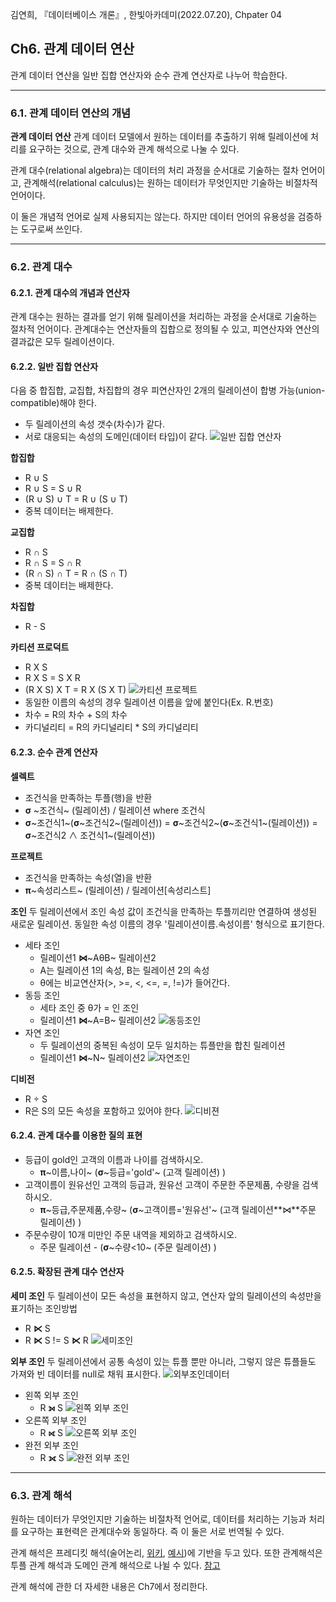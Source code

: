 김연희, 『데이터베이스 개론』, 한빛아카데미(2022.07.20), Chpater 04

## Ch6. 관계 데이터 연산
관계 데이터 연산을 일반 집합 연산자와 순수 관계 연산자로 나누어 학습한다.

---
### 6.1. 관계 데이터 연산의 개념
**관계 데이터 연산**
관계 데이터 모델에서 원하는 데이터를 추출하기 위해 릴레이션에 처리를 요구하는 것으로, 관계 대수와 관계 해석으로 나눌 수 있다.

관계 대수(relational algebra)는 데이터의 처리 과정을 순서대로 기술하는 절차 언어이고, 관계해석(relational calculus)는 원하는 데이터가 무엇인지만 기술하는 비절차적 언어이다.

이 둘은 개념적 언어로 실제 사용되지는 않는다. 하지만 데이터 언어의 유용성을 검증하는 도구로써 쓰인다.

---
### 6.2. 관계 대수
#### 6.2.1. 관계 대수의 개념과 연산자
관계 대수는 원하는 결과를 얻기 위해 릴레이션을 처리하는 과정을 순서대로 기술하는 절차적 언어이다. 관계대수는 연산자들의 집합으로 정의될 수 있고, 피연산자와 연산의 결과값은 모두 릴레이션이다.

#### 6.2.2. 일반 집합 연산자
다음 중 합집합, 교집합, 차집합의 경우 피연산자인 2개의 릴레이션이 합병 가능(union-compatible)해야 한다.
* 두 릴레이션의 속성 갯수(차수)가 같다.
* 서로 대응되는 속성의 도메인(데이터 타입)이 같다.
![일반 집합 연산자](./images/%EC%9D%BC%EB%B0%98%EC%A7%91%ED%95%A9%EC%97%B0%EC%82%B0%EC%9E%90.png)

**합집합**
* R ∪ S
* R ∪ S = S ∪ R
* (R ∪ S) ∪ T = R ∪ (S ∪ T)
* 중복 데이터는 배제한다.

**교집합**
* R ∩ S
* R ∩ S = S ∩ R
* (R ∩ S) ∩ T = R ∩ (S ∩ T)
* 중복 데이터는 배제한다.

**차집합**
* R - S

**카티션 프로덕트**
* R X S
* R X S = S X R
* (R X S) X T = R X (S X T)
![카티션 프로젝트](./images/%EC%B9%B4%ED%8B%B0%EC%85%98%ED%94%84%EB%A1%9C%EC%A0%9D%ED%8A%B8.PNG)
* 동일한 이름의 속성의 경우 릴레이션 이름을 앞에 붙인다(Ex. R.번호)
* 차수 = R의 차수 + S의 차수
* 카디널리티 = R의 카디널리티 * S의 카디널리티

#### 6.2.3. 순수 관계 연산자
**셀렉트**
* 조건식을 만족하는 투플(행)을 반환
* **σ** ~조건식~ (릴레이션) / 릴레이션 where 조건식
* **σ**~조건식1~(**σ**~조건식2~(릴레이션)) = **σ**~조건식2~(**σ**~조건식1~(릴레이션)) = **σ**~조건식2 ∧ 조건식1~(릴레이션)) 

**프로젝트**
* 조건식을 만족하는 속성(열)을 반환
* **π**~속성리스트~ (릴레이션) / 릴레이션[속성리스트]

**조인**
두 릴레이션에서 조인 속성 값이 조건식을 만족하는 투플끼리만 연결하여 생성된 새로운 릴레이션. 동일한 속성 이름의 경우 '릴레이션이름.속성이름' 형식으로 표기한다.
* 세타 조인
  * 릴레이션1 **⋈**~AθB~ 릴레이션2
  * A는 릴레이션 1의 속성, B는 릴레이션 2의 속성
  * θ에는 비교연산자(>, >=, <, <=, =, !=)가 들어간다.
* 동등 조인
  * 세타 조인 중 θ가 = 인 조인
  * 릴레이션1 **⋈**~A=B~ 릴레이션2
  ![동등조인](./images/%EC%84%B8%ED%83%80%EC%A1%B0%EC%9D%B8.PNG)
* 자연 조인
  * 두 릴레이션의 중복된 속성이 모두 일치하는 튜플만을 합친 릴레이션
  * 릴레이션1 **⋈**~N~ 릴레이션2
  ![자연조인](./images/%EC%9E%90%EC%97%B0%EC%A1%B0%EC%9D%B8.PNG)

**디비전**
* R ÷ S
* R은 S의 모든 속성을 포함하고 있어야 한다.
![디비젼](./images/%EB%94%94%EB%B9%84%EC%A0%BC.PNG)

#### 6.2.4. 관계  대수를 이용한 질의 표현
* 등급이 gold인 고객의 이름과 나이를 검색하시오.
  * **π**~이름,나이~ (**σ**~등급='gold'~ (고객 릴레이션) )
* 고객이름이 원유선인 고객의 등급과, 원유선 고객이 주문한 주문제품, 수량을 검색하시오.
  * **π**~등급,주문제품,수량~ (**σ**~고객이름='원유선'~ (고객 릴레이션**⋈**주문 릴레이션) )
* 주문수량이 10개 미만인 주문 내역을 제외하고 검색하시오.
  * 주문 릴레이션 - (**σ**~수량<10~ (주문 릴레이션) )

#### 6.2.5. 확장된 관계 대수 연산자
**세미 조인**
두 릴레이션이 모든 속성을 표현하지 않고, 연산자 앞의 릴레이션의 속성만을 표기하는 조인방법
* R **⋉** S
* R **⋉** S != S **⋉** R
  ![세미조인](./images/%EC%84%B8%EB%AF%B8%EC%A1%B0%EC%9D%B8.PNG)

**외부 조인**
두 릴레이션에서 공통 속성이 있는 튜플 뿐만 아니라, 그렇지 않은 튜플들도 가져와 빈 데이터를 null로 채워 표시한다.
![외부조인데이터](./images/%EC%99%B8%EB%B6%80%EC%A1%B0%EC%9D%B8%EB%8D%B0%EC%9D%B4%ED%84%B0.PNG)
* 왼쪽 외부 조인
  * R **⟕** S
  ![왼쪽 외부 조인](./images/%EC%99%BC%EC%AA%BD%EC%99%B8%EB%B6%80%EC%A1%B0%EC%9D%B8.PNG)
* 오른쪽 외부 조인
  * R **⟖** S
  ![오른쪽 외부 조인](./images/%EC%98%A4%EB%A5%B8%EC%AA%BD%EC%99%B8%EB%B6%80%EC%A1%B0%EC%9D%B8.PNG)
* 완전 외부 조인
  * R **⟗** S
  ![완전 외부 조인](./images/%EC%99%B8%EB%B6%80%EC%A1%B0%EC%9D%B8.PNG)

---
### 6.3. 관계 해석
원하는 데이터가 무엇인지만 기술하는 비절차적 언어로, 데이터를 처리하는 기능과 처리를 요구하는 표현력은 관계대수와 동일하다. 즉 이 둘은 서로 번역될 수 있다.

관계 해석은 프레디킷 해석(술어논리, [위키](https://ko.wikipedia.org/wiki/%EC%88%A0%EC%96%B4_%EB%85%BC%EB%A6%AC), [예시](https://chayan-memorias.tistory.com/50))에 기반을 두고 있다. 또한 관계해석은 투플 관계 해석과 도메인 관계 해석으로 나뉠 수 있다. [참고](https://velog.io/@blacklandbird/%EA%B4%80%EA%B3%84-%ED%95%B4%EC%84%9D)

관계 해석에 관한 더 자세한 내용은 Ch7에서 정리한다.